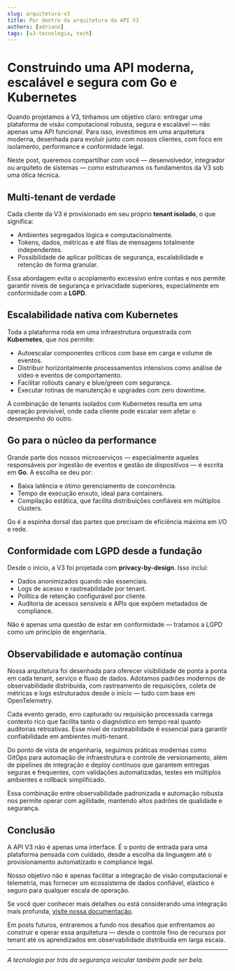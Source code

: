 ```yaml
---
slug: arquitetura-v3
title: Por dentro da arquitetura da API V3
authors: [adriano]
tags: [v3-tecnologia, tech]
---
```


# Construindo uma API moderna, escalável e segura com Go e Kubernetes

Quando projetamos a V3, tínhamos um objetivo claro: entregar uma plataforma de visão computacional robusta, segura e escalável — não apenas uma API funcional. Para isso, investimos em uma arquitetura moderna, desenhada para evoluir junto com nossos clientes, com foco em isolamento, performance e conformidade legal.

Neste post, queremos compartilhar com você — desenvolvedor, integrador ou arquiteto de sistemas — como estruturamos os fundamentos da V3 sob uma ótica técnica.

## Multi-tenant de verdade

Cada cliente da V3 é provisionado em seu próprio **tenant isolado**, o que significa:

- Ambientes segregados lógica e computacionalmente.
- Tokens, dados, métricas e até filas de mensagens totalmente independentes.
- Possibilidade de aplicar políticas de segurança, escalabilidade e retenção de forma granular.

Essa abordagem evita o acoplamento excessivo entre contas e nos permite garantir níveis de segurança e privacidade superiores, especialmente em conformidade com a **LGPD**.

## Escalabilidade nativa com Kubernetes

Toda a plataforma roda em uma infraestrutura orquestrada com **Kubernetes**, que nos permite:

- Autoescalar componentes críticos com base em carga e volume de eventos.
- Distribuir horizontalmente processamentos intensivos como análise de vídeo e eventos de comportamento.
- Facilitar rollouts canary e blue/green com segurança.
- Executar rotinas de manutenção e upgrades com zero downtime.

A combinação de tenants isolados com Kubernetes resulta em uma operação previsível, onde cada cliente pode escalar sem afetar o desempenho do outro.

## Go para o núcleo da performance

Grande parte dos nossos microserviços — especialmente aqueles responsáveis por ingestão de eventos e gestão de dispositivos — é escrita em **Go**. A escolha se deu por:

- Baixa latência e ótimo gerenciamento de concorrência.
- Tempo de execução enxuto, ideal para containers.
- Compilação estática, que facilita distribuições confiáveis em múltiplos clusters.

Go é a espinha dorsal das partes que precisam de eficiência máxima em I/O e rede.

## Conformidade com LGPD desde a fundação

Desde o início, a V3 foi projetada com **privacy-by-design**. Isso inclui:

- Dados anonimizados quando não essenciais.
- Logs de acesso e rastreabilidade por tenant.
- Política de retenção configurável por cliente.
- Auditoria de acessos sensíveis e APIs que expõem metadados de compliance.

Não é apenas uma questão de estar em conformidade — tratamos a LGPD como um princípio de engenharia.

## Observabilidade e automação contínua

Nossa arquitetura foi desenhada para oferecer visibilidade de ponta a ponta em cada tenant, serviço e fluxo de dados. Adotamos padrões modernos de observabilidade distribuída, com rastreamento de requisições, coleta de métricas e logs estruturados desde o início — tudo com base em OpenTelemetry.

Cada evento gerado, erro capturado ou requisição processada carrega contexto rico que facilita tanto o diagnóstico em tempo real quanto auditorias retroativas. Esse nível de rastreabilidade é essencial para garantir confiabilidade em ambientes multi-tenant.

Do ponto de vista de engenharia, seguimos práticas modernas como GitOps para automação de infraestrutura e controle de versionamento, além de pipelines de integração e deploy contínuos que garantem entregas seguras e frequentes, com validações automatizadas, testes em múltiplos ambientes e rollback simplificado.

Essa combinação entre observabilidade padronizada e automação robusta nos permite operar com agilidade, mantendo altos padrões de qualidade e segurança.

## Conclusão

A API V3 não é apenas uma interface. É o ponto de entrada para uma plataforma pensada com cuidado, desde a escolha da linguagem até o provisionamento automatizado e compliance legal.

Nosso objetivo não é apenas facilitar a integração de visão computacional e telemetria, mas fornecer um ecossistema de dados confiável, elástico e seguro para qualquer escala de operação.

Se você quer conhecer mais detalhes ou está considerando uma integração mais profunda, [visite nossa documentação](http://docs.v3control.com/).

Em posts futuros, entraremos a fundo nos desafios que enfrentamos ao construir e operar essa arquitetura — desde o controle fino de recursos por tenant até os aprendizados em observabilidade distribuída em larga escala.

---

*A tecnologia por trás da segurança veicular também pode ser bela.*
